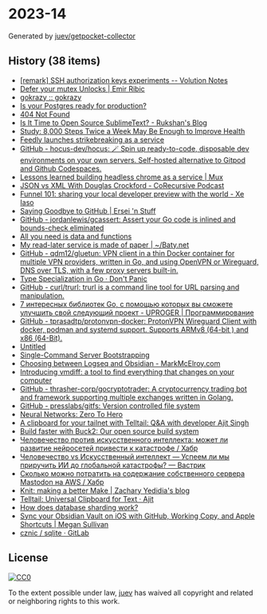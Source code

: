 # 2023-14

Generated by [juev/getpocket-collector](https://github.com/juev/getpocket-collector)

## History (38 items)

- [[remark] SSH authorization keys experiments -- Volution Notes](https://notes.volution.ro/v1/2023/04/remarks/eb5109f6/)
- [Defer your mutex Unlocks | Emir Ribic](https://www.ribice.ba/defer-mutex-unlocks/)
- [gokrazy :: gokrazy](https://gokrazy.org)
- [Is your Postgres ready for production?](https://www.crunchydata.com/blog/is-your-postgres-ready-for-production)
- [404 Not Found](https://susam.net/maze/mastering-emacs-together.html)
- [Is It Time to Open Source SublimeText? - Rukshan's Blog](https://ruky.me/2023/03/30/is-it-time-to-open-source-sublimetext/)
- [Study: 8,000 Steps Twice a Week May Be Enough to Improve Health](https://www.prevention.com/health/a43453914/8000-steps-walking-for-health-study/)
- [Feedly launches strikebreaking as a service](https://newsletter.mollywhite.net/p/feedly-launches-strikebreaking-as)
- [GitHub - hocus-dev/hocus: 🪄 Spin up ready-to-code, disposable dev environments on your own servers. Self-hosted alternative to Gitpod and Github Codespaces.](https://github.com/hocus-dev/hocus)
- [Lessons learned building headless chrome as a service | Mux](https://www.mux.com/blog/lessons-learned-building-headless-chrome-as-a-service)
- [JSON vs XML With Douglas Crockford - CoRecursive Podcast](https://corecursive.com/json-vs-xml-douglas-crockford/)
- [Funnel 101: sharing your local developer preview with the world - Xe Iaso](https://xeiaso.net/blog/tailscale-funnel-101)
- [Saying Goodbye to GitHub | Ersei 'n Stuff](https://ersei.net/en/blog/bye-bye-github)
- [GitHub - jordanlewis/gcassert: Assert your Go code is inlined and bounds-check eliminated](https://github.com/jordanlewis/gcassert)
- [All you need is data and functions](https://mckayla.blog/posts/all-you-need-is-data-and-functions.html)
- [My read-later service is made of paper | ~/Baty.net](https://baty.net/2023/my-read-later-service-is-made-of-paper/)
- [GitHub - qdm12/gluetun: VPN client in a thin Docker container for multiple VPN providers, written in Go, and using OpenVPN or Wireguard, DNS over TLS, with a few proxy servers built-in.](https://github.com/qdm12/gluetun)
- [Type Specialization in Go · Don't Panic](https://commaok.xyz/post/type_specialization/)
- [GitHub - curl/trurl: trurl is a command line tool for URL parsing and manipulation.](https://github.com/curl/trurl)
- [7 интересных библиотек Go, с помощью которых вы сможете улучшить свой следующий проект - UPROGER | Программирование](https://uproger.com/7-bibliotek-go-s-pomoshhyu-kotoryh-vy-uluchshit-proekt/)
- [GitHub - tprasadtp/protonvpn-docker: ProtonVPN Wireguard Client with docker, podman and systemd support. Supports ARMv8 (64-bit ) and x86 (64-Bit).](https://github.com/tprasadtp/protonvpn-docker)
- [Untitled](https://strongboxsafe.com/updates/the-most-secure-password-manager-now-available-on-macos-strongbox-zero)
- [Single-Command Server Bootstrapping](https://galowicz.de/2023/04/05/single-command-server-bootstrap/)
- [Choosing between Logseq and Obsidian - MarkMcElroy.com](https://markmcelroy.com/choosing-between-logseq-and-obsidian/)
- [Introducing vmdiff: a tool to find everything that changes on your computer](https://community.atlassian.com/t5/Trust-Security-articles/Introducing-vmdiff-a-tool-to-find-everything-that-changes-on/ba-p/2321969)
- [GitHub - thrasher-corp/gocryptotrader: A cryptocurrency trading bot and framework supporting multiple exchanges written in Golang.](https://github.com/thrasher-corp/gocryptotrader)
- [GitHub - presslabs/gitfs: Version controlled file system](https://github.com/presslabs/gitfs)
- [Neural Networks: Zero To Hero](https://karpathy.ai/zero-to-hero.html)
- [A clipboard for your tailnet with Telltail: Q&A with developer Ajit Singh](https://tailscale.dev/blog/telltail-universal-clipboard-ajit-singh-interview)
- [Build faster with Buck2: Our open source build system](https://engineering.fb.com/2023/04/06/open-source/buck2-open-source-large-scale-build-system/)
- [Человечество против искусственного интеллекта: может ли развитие нейросетей привести к катастрофе / Хабр](https://habr.com/ru/companies/ods/articles/727158/)
- [Человечество vs Искусственный интеллект — Успеем ли мы приручить ИИ до глобальной катастрофы? — Вастрик](https://vas3k.blog/blog/ai_alignment/)
- [Сколько можно потратить на содержание собственного сервера Mastodon на AWS / Хабр](https://habr.com/ru/companies/ruvds/articles/727100/)
- [Knit: making a better Make | Zachary Yedidia's blog](https://zyedidia.github.io/blog/posts/3-knit-better-make/)
- [Telltail: Universal Clipboard for Text · Ajit](https://hemarkable.com/prose/telltail)
- [How does database sharding work?](https://planetscale.com/blog/how-does-database-sharding-work)
- [Sync your Obsidian Vault on iOS with GitHub, Working Copy, and Apple Shortcuts | Megan Sullivan](https://meganesulli.com/blog/sync-obsidian-vault-iphone-ipad/)
- [cznic / sqlite · GitLab](https://gitlab.com/cznic/sqlite)

## License

[![CC0](https://mirrors.creativecommons.org/presskit/buttons/88x31/svg/cc-zero.svg)](https://creativecommons.org/publicdomain/zero/1.0/)

To the extent possible under law, [juev](https://github.com/juev) has waived all copyright and related or neighboring rights to this work.
